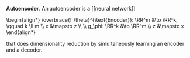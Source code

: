 **Autoencoder**. An autoencoder is a [[neural network]] 

\begin{align\*}
\overbrace{f_\theta}^{\text{Encoder}}: \RR^m &\to \RR^k, \qquad k \ll m \\\\
x &\mapsto z \\\\
\\\\
g_\phi: \RR^k &\to \RR^m \\\\
z &\mapsto x
\end{align\*}

that does dimensionality reduction by simultaneously learning an encoder and a decoder.